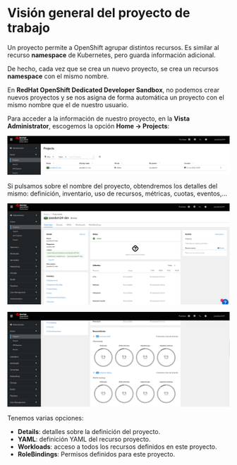 # Visión general del proyecto de trabajo

Un proyecto permite a OpenShift agrupar distintos recursos. Es similar al recurso **namespace** de Kubernetes, pero guarda información adicional.

De hecho, cada vez que se crea un nuevo proyecto, se crea un recursos **namespace** con el mismo nombre.

En **RedHat OpenShift Dedicated Developer Sandbox**, no podemos crear nuevos proyectos y se nos asigna de forma automática un proyecto con el mismo nombre que el de nuestro usuario.

Para acceder a la información de nuestro proyecto, en la **Vista Administrator**, escogemos la opción **Home -> Projects**:

![Proyecto](img/proyecto1.png)

Si pulsamos sobre el nombre del proyecto, obtendremos los detalles del mismo: definición, inventario, uso de recursos, métricas, cuotas, eventos,...

![Proyecto](img/proyecto2.png)

![Proyecto](img/proyecto3.png)

Tenemos varias opciones:

* **Details**: detalles sobre la definición del proyecto.
* **YAML**: definición YAML del recurso proyecto.
* **Workloads**: acceso a todos los recursos definidos en este proyecto.
* **RoleBindings**: Permisos definidos para este proyecto.